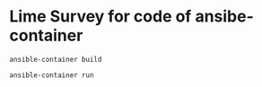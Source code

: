 # Lime Survey for code of ansibe-container

```
ansible-container build
```

```
ansible-container run
```
